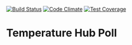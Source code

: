 [![Build Status](https://travis-ci.org/hartalex/temperature_hub_poll.svg?branch=master)](https://travis-ci.org/hartalex/temperature_hub_poll)
[![Code Climate](https://codeclimate.com/github/hartalex/temperature_hub_poll/badges/gpa.svg)](https://codeclimate.com/github/hartalex/temperature_hub_poll)
[![Test Coverage](https://codeclimate.com/github/hartalex/temperature_hub_poll/badges/coverage.svg)](https://codeclimate.com/github/hartalex/temperature_hub_poll/coverage)
# Temperature Hub Poll
